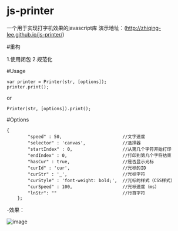 # js-printer
一个用于实现打字机效果的javascript库
演示地址：(http://zhiqing-lee.github.io/js-printer/)

#重构

1.使用闭包
2.规范化


#Usage
```
var printer = Printer(str, [options]);
printer.print();
```
or

```
Printer(str, [options]).print();
```

#Options
```
{
		"speed" : 50,						//文字速度
		"selector" : 'canvas',				//选择器
		"startIndex" : 0,					//从第几个字符开始打印
		"endIndex" : 0,						//打印到第几个字符结束
		"hasCur" : true,					//是否显示光标
		"curId" : 'cur',					//光标的ID
		"curStr" : '_',						//光标字符
		"curStyle" : 'font-weight: bold;',	//光标的样式（CSS样式）
		"curSpeed" : 100,					//光标速度（ms）
		"lnStr": ""							//行首字符
	};
```

-效果：

![image](http://zhiqing-lee.github.io/js-printer/sample.png)
